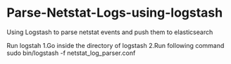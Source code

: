 # Parse-Netstat-Logs-using-logstash

Using Logstash to parse netstat events and push them to elasticsearch

Run logstah 
1.Go inside the directory of logstash
2.Run following command 
 sudo bin/logstash -f netstat_log_parser.conf
 

